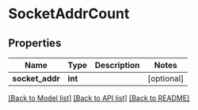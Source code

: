 # SocketAddrCount

## Properties
Name | Type | Description | Notes
------------ | ------------- | ------------- | -------------
**socket_addr** | **int** |  | [optional] 

[[Back to Model list]](../README.md#documentation-for-models) [[Back to API list]](../README.md#documentation-for-api-endpoints) [[Back to README]](../README.md)


